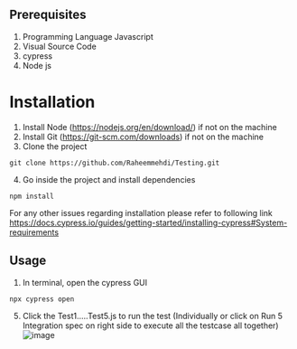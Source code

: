 
## Prerequisites
1. Programming Language Javascript
2. Visual Source Code
3. cypress 
4. Node js

# Installation
1. Install Node (https://nodejs.org/en/download/) if not on the machine
2. Install Git (https://git-scm.com/downloads) if not on the machine
3. Clone the project
```
git clone https://github.com/Raheemmehdi/Testing.git
```
4. Go inside the project and install dependencies
```
npm install
```

For any other issues regarding installation please refer to following link https://docs.cypress.io/guides/getting-started/installing-cypress#System-requirements

## Usage

1. In terminal, open the cypress GUI
```bash
npx cypress open
```

5. Click the Test1.....Test5.js to run the test (Individually or click on Run 5 Integration spec on right side to execute all the testcase all together)
![image](https://user-images.githubusercontent.com/87099219/143309454-9c164017-3a3b-44a7-945d-a075a7d0d921.png)

 


